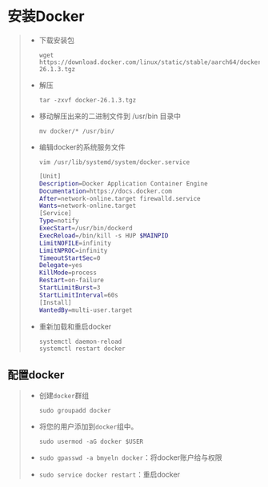 # 安装Docker

> - 下载安装包
>
>   ```shell
>   wget https://download.docker.com/linux/static/stable/aarch64/docker-26.1.3.tgz 
>   ```
>
> - 解压
>
>   ```shell
>   tar -zxvf docker-26.1.3.tgz
>   ```
>
> - 移动解压出来的二进制文件到 /usr/bin 目录中
>
>   ```shell
>   mv docker/* /usr/bin/
>   ```
>
> - 编辑docker的系统服务文件
>
>   `vim /usr/lib/systemd/system/docker.service`
>
>   ```bash
>   [Unit]
>   Description=Docker Application Container Engine
>   Documentation=https://docs.docker.com
>   After=network-online.target firewalld.service
>   Wants=network-online.target
>   [Service]
>   Type=notify
>   ExecStart=/usr/bin/dockerd
>   ExecReload=/bin/kill -s HUP $MAINPID
>   LimitNOFILE=infinity
>   LimitNPROC=infinity
>   TimeoutStartSec=0
>   Delegate=yes
>   KillMode=process
>   Restart=on-failure
>   StartLimitBurst=3
>   StartLimitInterval=60s
>   [Install]
>   WantedBy=multi-user.target
>   ```
>
> - 重新加载和重启docker
>
>   ```shell
>   systemctl daemon-reload
>   systemctl restart docker
>   ```

## 配置docker

> - 创建`docker`群组
>
>   ```shell
>   sudo groupadd docker
>   ```
>
> - 将您的用户添加到`docker`组中。
>
>   ```shell
>   sudo usermod -aG docker $USER
>   ```
>
> - `sudo gpasswd -a bmyeln docker`：将docker账户给与权限
>
> - `sudo service docker restart`：重启docker